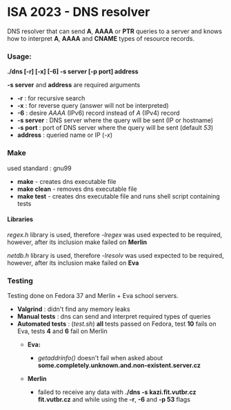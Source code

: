 # ISA 2023 - DNS resolver
DNS resolver that can send **A**, **AAAA** or **PTR** queries to a server 
and knows how to interpret **A**, **AAAA** and **CNAME** types of resource records.

### Usage:
**./dns [-r] [-x] [-6] -s server [-p port] address**

**-s server** and **address** are required arguments

* **-r** : for recursive search
* **-x** : for reverse query (answer will not be interpreted)
* **-6** : desire _AAAA_ (IPv6) record instead of _A_ (IPv4) record
* **-s server** : DNS server where the query will be sent (IP or hostname)
* **-s port** : port of DNS server where the query will be sent (default _53_)
* **address** : queried name or IP (_-x_)

### Make
used standard : gnu99
* **make** - creates dns executable file
* **make clean** - removes dns executable file
* **make test** - creates dns executable file and runs shell script containing tests

#### Libraries
_regex.h_ library is used, therefore _-lregex_ was used expected to be required, however,
after its inclusion make failed on **Merlin**

_netdb.h_ library is used, therefore _-lresolv_ was used expected to be required, however, 
after its inclusion make failed on **Eva**

### Testing
Testing done on Fedora 37 and Merlin + Eva school servers.
* **Valgrind** : didn't find any memory leaks
* **Manual tests** : dns can send and interpret required types of queries 
* **Automated tests** : (_test.sh_) **all** tests passed on Fedora, test **10** fails on Eva, tests **4** and **6** 
fail on Merlin
  * **Eva:** 
    * _getaddrinfo()_ doesn't fail when asked about **some.completely.unknown.and.non-existent.server.cz**
   
  * **Merlin**
    * failed to receive any data with **./dns -s kazi.fit.vutbr.cz fit.vutbr.cz** and while using 
    the **-r**, **-6** and **-p 53** flags